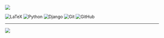 

![](https://github-readme-stats.vercel.app/api/top-langs/?username=jln83&theme=tokyonight&hide_border=false&include_all_commits=true&count_private=true&layout=compact)

![LaTeX](https://img.shields.io/badge/latex-%23008080.svg?style=for-the-badge&logo=latex&logoColor=white) ![Python](https://img.shields.io/badge/python-3670A0?style=for-the-badge&logo=python&logoColor=ffdd54) ![Django](https://img.shields.io/badge/django-%23092E20.svg?style=for-the-badge&logo=django&logoColor=white) ![Git](https://img.shields.io/badge/git-%23F05033.svg?style=for-the-badge&logo=git&logoColor=white) ![GitHub](https://img.shields.io/badge/github-%23121011.svg?style=for-the-badge&logo=github&logoColor=white)

---

[![](https://visitcount.itsvg.in/api?id=jln83&label=Profile%20Views&color=1&icon=5&pretty=true)](https://visitcount.itsvg.in)


